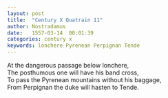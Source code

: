 ```yaml
---
layout: post
title:  "Century X Quatrain 11"
author: Nostradamus
date:   1557-03-14  00:01:39
categories: century x
keywords: lonchere Pyrenean Perpignan Tende
---
```

At the dangerous passage below lonchere,  
The posthumous one will have his band cross,  
To pass the Pyrenean mountains without his baggage,  
From Perpignan the duke will hasten to Tende.
